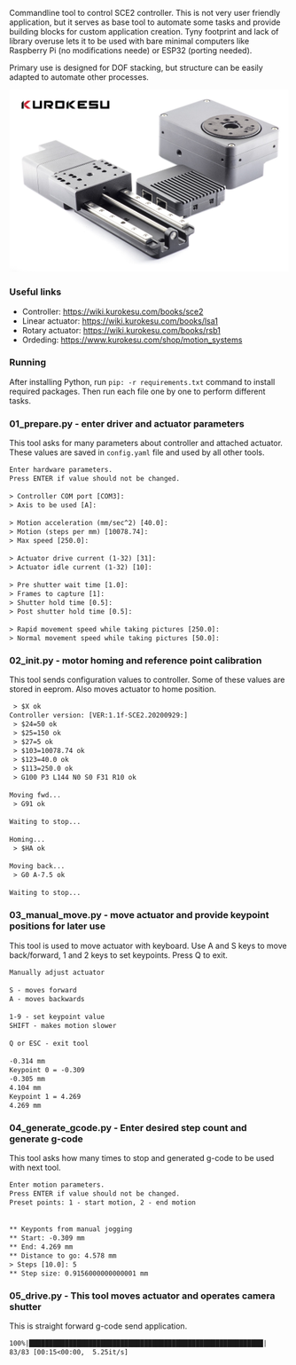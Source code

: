 Commandline tool to control SCE2 controller. This is not very user friendly application, but it serves as base tool to automate some tasks and provide building blocks for custom application creation. Tyny footprint and lack of library overuse lets it to be used with bare minimal computers like Raspberry Pi (no modifications neede) or ESP32 (porting needed).

Primary use is designed for DOF stacking, but structure can be easily adapted to automate other processes.

![Controller and actuators](motion.jpg)


### Useful links
* Controller: https://wiki.kurokesu.com/books/sce2
* Linear actuator: https://wiki.kurokesu.com/books/lsa1
* Rotary actuator: https://wiki.kurokesu.com/books/rsb1
* Ordeding: https://www.kurokesu.com/shop/motion_systems

### Running
After installing Python, run `pip: -r requirements.txt` command to install required packages. Then run each file one by one to perform different tasks.

### 01_prepare.py - enter driver and actuator parameters

This tool asks for many parameters about controller and attached actuator. These values are saved in `config.yaml` file and used by all other tools.

```
Enter hardware parameters.
Press ENTER if value should not be changed.

> Controller COM port [COM3]:
> Axis to be used [A]:

> Motion acceleration (mm/sec^2) [40.0]:
> Motion (steps per mm) [10078.74]:
> Max speed [250.0]:

> Actuator drive current (1-32) [31]:
> Actuator idle current (1-32) [10]:

> Pre shutter wait time [1.0]:
> Frames to capture [1]:
> Shutter hold time [0.5]:
> Post shutter hold time [0.5]:

> Rapid movement speed while taking pictures [250.0]:
> Normal movement speed while taking pictures [50.0]:
```

### 02_init.py - motor homing and reference point calibration

This tool sends configuration values to controller. Some of these values are stored in eeprom. Also moves actuator to home position.

```
 > $X ok
Controller version: [VER:1.1f-SCE2.20200929:]
 > $24=50 ok
 > $25=150 ok
 > $27=5 ok
 > $103=10078.74 ok
 > $123=40.0 ok
 > $113=250.0 ok
 > G100 P3 L144 N0 S0 F31 R10 ok

Moving fwd...
 > G91 ok

Waiting to stop...

Homing...
 > $HA ok

Moving back...
 > G0 A-7.5 ok

Waiting to stop...
```

### 03_manual_move.py - move actuator and provide keypoint positions for later use

This tool is used to move actuator with keyboard. Use A and S keys to move back/forward, 1 and 2 keys to set keypoints. Press Q to exit.

```
Manually adjust actuator

S - moves forward
A - moves backwards

1-9 - set keypoint value
SHIFT - makes motion slower

Q or ESC - exit tool

-0.314 mm
Keypoint 0 = -0.309
-0.305 mm
4.104 mm
Keypoint 1 = 4.269
4.269 mm
```

### 04_generate_gcode.py - Enter desired step count and generate g-code

This tool asks how many times to stop and generated g-code to be used with next tool.

```
Enter motion parameters.
Press ENTER if value should not be changed.
Preset points: 1 - start motion, 2 - end motion


** Keyponts from manual jogging
** Start: -0.309 mm
** End: 4.269 mm
** Distance to go: 4.578 mm
> Steps [10.0]: 5
** Step size: 0.9156000000000001 mm
```

### 05_drive.py - This tool moves actuator and operates camera shutter

This is straight forward g-code send application.

```
100%|███████████████████████████████████████████████████████████| 83/83 [00:15<00:00,  5.25it/s]
```
